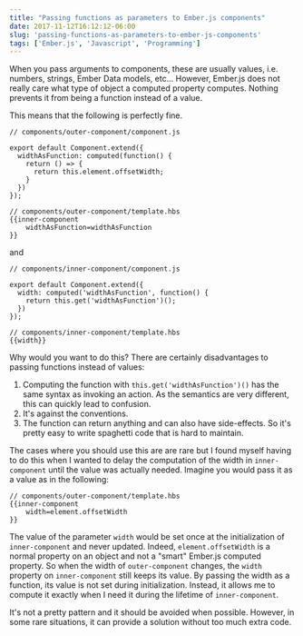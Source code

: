 ```yaml
---
title: "Passing functions as parameters to Ember.js components"
date: 2017-11-12T16:12:12-06:00
slug: 'passing-functions-as-parameters-to-ember-js-components'
tags: ['Ember.js', 'Javascript', 'Programming']
---
```


When you pass arguments to components, these are usually values, i.e.  numbers,
strings, Ember Data models, etc... However, Ember.js does not really care what
type of object a computed property computes. Nothing prevents it from being a
function instead of a value.

This means that the following is perfectly fine.

    // components/outer-component/component.js

    export default Component.extend({
      widthAsFunction: computed(function() {
        return () => {
          return this.element.offsetWidth;
        }
      })
    });

    // components/outer-component/template.hbs
    {{inner-component
        widthAsFunction=widthAsFunction
    }}

and

    // components/inner-component/component.js

    export default Component.extend({
      width: computed('widthAsFunction', function() {
        return this.get('widthAsFunction')();
      })
    });

    // components/inner-component/template.hbs
    {{width}}

Why would you want to do this? There are certainly disadvantages to passing
functions instead of values:

1. Computing the function with `this.get('widthAsFunction')()` has the same
   syntax as invoking an action. As the semantics are very different, this can
   quickly lead to confusion.
2. It's against the conventions.
3. The function can return anything and can also have side-effects. So it's
   pretty easy to write spaghetti code that is hard to maintain.

The cases where you should use this are are rare but I found myself having to do
this when I wanted to delay the computation of the width in `inner-component`
until the value was actually needed. Imagine you would pass it as a value as in
the following:

    // components/outer-component/template.hbs
    {{inner-component
        width=element.offsetWidth
    }}

The value of the parameter `width` would be set once at the initialization of
`inner-component` and never updated. Indeed, `element.offsetWidth` is a normal
property on an object and not a "smart" Ember.js computed property. So when the
width of `outer-component` changes, the `width` property on `inner-component`
still keeps its value. By passing the width as a function, its value is not set
during initialization. Instead, it allows me to compute it exactly when I need
it during the lifetime of `inner-component`.

It's not a pretty pattern and it should be avoided when possible. However, in
some rare situations, it can provide a solution without too much extra code.
